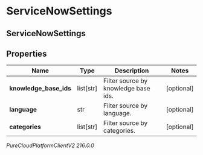 # ServiceNowSettings

## ServiceNowSettings

## Properties

|Name | Type | Description | Notes|
|------------ | ------------- | ------------- | -------------|
| **knowledge_base_ids** | list[str] | Filter source by knowledge base ids. | [optional] |
| **language** | str | Filter source by language. | [optional] |
| **categories** | list[str] | Filter source by categories. | [optional] |



_PureCloudPlatformClientV2 216.0.0_
